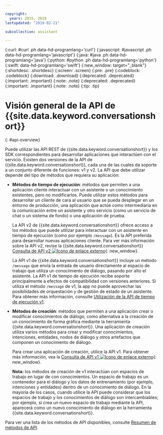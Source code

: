 ```yaml
---

copyright:
  years: 2015, 2019
lastupdated: "2019-02-21"

subcollection: assistant

---
```


{:curl: #curl .ph data-hd-programlang='curl'}
{:javascript: #javascript .ph data-hd-programlang='javascript'}
{:java: #java .ph data-hd-programlang='java'}
{:python: #python .ph data-hd-programlang='python'}
{:swift: data-hd-programlang='swift'}
{:new_window: target="_blank"}
{:shortdesc: .shortdesc}
{:screen: .screen}
{:pre: .pre}
{:codeblock: .codeblock}
{:download: .download}
{:deprecated: .deprecated}
{:important: .important}
{:note: .note}
{:deprecated: .deprecated}
{:important: .important}
{:note: .note}
{:tip: .tip}

# Visión general de la API de {{site.data.keyword.conversationshort}}
{: #api-overview}

Puede utilizar las API REST de {{site.data.keyword.conversationshort}} y los SDK correspondientes para desarrollar aplicaciones que interactúen con el servicio. Existen dos versiones de la API de {{site.data.keyword.conversationshort}}, cada una de las cuales da soporte a un conjunto diferente de funciones: v1 y v2. La API que debe utilizar depende del tipo de métodos que requiera su aplicación:

- **Métodos de tiempo de ejecución**: métodos que permiten a una aplicación cliente interactuar con un asistente o un conocimiento existentes, pero no modificarlos. Puede utilizar estos métodos para desarrollar un cliente de cara al usuario que se pueda desplegar en un entorno de producción, una aplicación que actúe como intermediaria en la comunicación entre un asistente y otro servicio (como un servicio de chat o un sistema de fondo) o una aplicación de prueba.

  La API v2 de {{site.data.keyword.conversationshort}} ofrece acceso a los métodos que puede utilizar para interactuar con un asistente en tiempo de ejecución (como por ejemplo `/message`). Es la API preferida para desarrollar nuevas aplicaciones cliente. Para ver más información sobre la API v2, revise la {{site.data.keyword.conversationshort}} [Consulta de API v2 ![Icono de enlace externo](../../icons/launch-glyph.svg "Icono de enlace externo")](https://{DomainName}/apidocs/assistant-v2){: new_window}.

  La API v1 de {{site.data.keyword.conversationshort}} incluye un método `/message` que envía la entrada de usuario directamente al espacio de trabajo que utiliza un conocimiento de diálogo, pasando por alto el asistente. La API v1 de tiempo de ejecución recibe soporte principalmente a efectos de compatibilidad con versiones anteriores. Si utiliza el método `/message` de v1, la app no puede aprovechar las posibilidades de orquestación y de gestión de estado de un asistente. Para obtener más información, consulte [Utilización de la API de tiempo de ejecución v1](/docs/services/assistant?topic=assistant-api-client#v1-api).

- **Métodos de creación**: métodos que permiten a una aplicación crear o modificar conocimientos de diálogo, como alternativa a la creación de un conocimiento de forma gráfica mediante la herramienta {{site.data.keyword.conversationshort}}. Una aplicación de creación utiliza varios métodos para crear y modificar conocimientos, intenciones, entidades, nodos de diálogo y otros artefactos que componen un conocimiento de diálogo.

  Para crear una aplicación de creación, utilice la API v1. Para obtener más información, vea la [Consulta de API v1 ![Icono de enlace externo](../../icons/launch-glyph.svg "Icono de enlace externo")](https://{DomainName}/apidocs/assistant){: new_window}.

  **Nota:** los métodos de creación de v1 interactúan con espacios de trabajo en lugar de con conocimientos. Un espacio de trabajo es un contenedor para el diálogo y los datos de entrenamiento (por ejemplo, intenciones y entidades) dentro de un conocimiento de diálogo. En la mayoría de los casos, cuando utilice la API puede considerar que los espacios de trabajo y los conocimientos de diálogo son intercambiables; por ejemplo, si crea un nuevo espacio de trabajo mediante la API, aparecerá como un nuevo conocimiento de diálogo en la herramienta {{site.data.keyword.conversationshort}}.

Para ver una lista de los métodos de API disponibles, consulte [Resumen de métodos de API](/docs/services/assistant?topic=assistant-api-methods).

